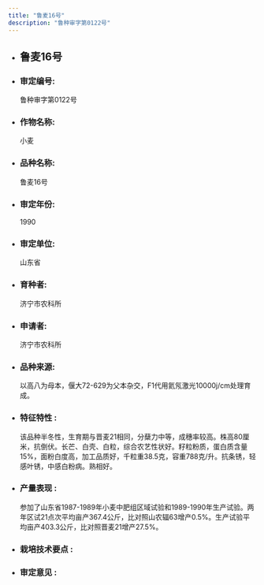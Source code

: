 ```yaml
---
title: "鲁麦16号"
description: "鲁种审字第0122号"
---
```

* ## 鲁麦16号
* ###  审定编号:  
   鲁种审字第0122号

*  ### 作物名称:  
   小麦

*   ###  品种名称: 
    鲁麦16号

*   ### 审定年份: 
    1990

*   ### 审定单位:  
    山东省

*   ### 育种者:  
    济宁市农科所

*   ### 申请者:  
    济宁市农科所

*   ### 品种来源:  
    以高八为母本，偃大72-629为父本杂交，F1代用氦氖激光10000j/cm处理育成。

*   ### 特征特性 : 
    该品种半冬性，生育期与晋麦21相同，分蘖力中等，成穗率较高。株高80厘米，抗倒伏。长芒、白壳、白粒，综合农艺性状好。籽粒粉质，蛋白质含量15%，面粉白度高，加工品质好，千粒重38.5克，容重788克/升。抗条锈，轻感叶锈，中感白粉病。熟相好。

*   ### 产量表现 : 
    参加了山东省1987-1989年小麦中肥组区域试验和1989-1990年生产试验。两年区试21点次平均亩产367.4公斤，比对照山农辐63增产0.5%。生产试验平均亩产403.3公斤，比对照晋麦21增产27.5%。

*   ### 栽培技术要点 : 
    

*   ### 审定意见 : 
    
